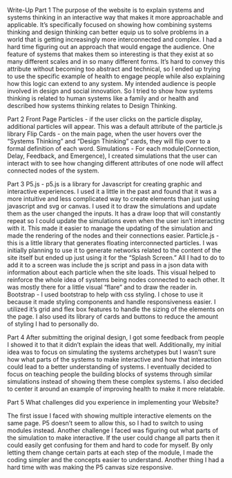Write-Up
Part 1
The purpose of the website is to explain systems and systems thinking in an interactive way that makes it more approachable and applicable. It’s specifically focused on showing how combining systems thinking and design thinking can better equip us to solve problems in a world that is getting increasingly more interconnected and complex. I had a hard time figuring out an approach that would engage the audience. One feature of systems that makes them so interesting is that they exist at so many different scales and in so many different forms. It’s hard to convey this attribute without becoming too abstract and technical, so I ended up trying to use the specific example of health to engage people while also explaining how this logic can extend to any system. My intended audience is people involved in design and social innovation. So I tried to show how systems thinking is related to human systems like a family and or health and described how systems thinking relates to Design Thinking. 

Part 2
Front Page Particles - if the user clicks on the particle display, additional particles will appear. This was a default attribute of the particle.js library
Flip Cards - on the main page, when the user hovers over the “Systems Thinking” and “Design Thinking” cards, they will flip over to a formal definition of each word.
Simulations - For each module(Connection, Delay, Feedback, and Emergence), I created simulations that the user can interact with to see how changing different attributes of one node will affect connected nodes of the system.

Part 3
P5.js - p5.js is a library for Javascript for creating graphic and interactive experiences. I used it a little in the past and found that it was a more intuitive and less complicated way to create elements than just using javascript and svg or canvas. I used it to draw the simulations and update them as the user changed the inputs. It has a draw loop that will constantly repeat so I could update the simulations even when the user isn’t interacting with it. This made it easier to manage the updating of the simulation and made the rendering of the nodes and their connections easier. 
Particle.js - this is a little library that generates floating interconnected particles. I was initially planning to use it to generate networks related to the content of the site itself but ended up just using it for the “Splash Screen.” All I had to do to add it to a screen was include the js script and pass in a json data with information about each particle when the site loads. This visual helped to reinforce the whole idea of systems being nodes connected to each other. It was mostly there for a little visual “flare” and to draw the reader in.
Bootstrap - I used bootstrap to help with css styling. I chose to use it because it made styling components and handle responsiveness easier. I utilized it’s grid and flex box features to handle the sizing of the elements on the page. I also used its library of cards and buttons to reduce the amount of styling I had to personally do.


Part 4
After submitting the original design, I got some feedback from people I showed it to that it didn’t explain the ideas that well. Additionally, my initial idea was to focus on simulating the systems archetypes but I wasn’t sure how what parts of the systems to make interactive and how that interaction could lead to a better understanding of systems. I eventually decided to focus on teaching people the building blocks of systems through similar simulations instead of showing them these complex systems. I also decided to center it around an example of improving health to make it more relatable.


Part 5 What challenges did you experience in implementing your
Website?

The first issue I faced with showing multiple interactive elements on the same page. P5 doesn’t seem to allow this, so I had to switch to using modules instead. Another challenge I faced was figuring out what parts of the simulation to make interactive. If the user could change all parts then it could easily get confusing for them and hard to code for myself. By only letting them change certain parts at each step of the module, I made the coding simpler and the concepts easier to understand. Another thing I had a hard time with was making the P5 canvas size responsive. 









